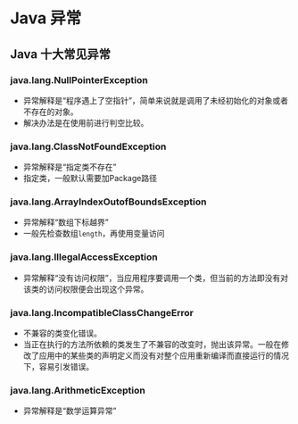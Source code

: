 # Java 异常
## Java 十大常见异常
### java.lang.NullPointerException
* 异常解释是“程序遇上了空指针”，简单来说就是调用了未经初始化的对象或者不存在的对象。
* 解决办法是在使用前进行判空比较。
### java.lang.ClassNotFoundException
* 异常解释是“指定类不存在”
* 指定类，一般默认需要加Package路径
### java.lang.ArrayIndexOutofBoundsException
* 异常解释“数组下标越界”
* 一般先检查数组````length````，再使用变量访问
### java.lang.IllegalAccessException
* 异常解释“没有访问权限”，当应用程序要调用一个类，但当前的方法即没有对该类的访问权限便会出现这个异常。
### java.lang.IncompatibleClassChangeError
* 不兼容的类变化错误。
* 当正在执行的方法所依赖的类发生了不兼容的改变时，抛出该异常。一般在修改了应用中的某些类的声明定义而没有对整个应用重新编译而直接运行的情况下，容易引发错误。
### 
### java.lang.ArithmeticException
* 异常解释是“数学运算异常”